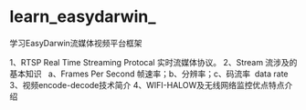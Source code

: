 # learn_easydarwin_
学习EasyDarwin流媒体视频平台框架

1、RTSP  Real Time Streaming Protocal  实时流媒体协议。
2、Stream 流涉及的基本知识   a、Frames Per Second 帧速率；b、分辨率；c、码流率  data rate
3、视频encode-decode技术简介
4、WIFI-HALOW及无线网络监控优点特点介绍
